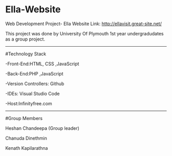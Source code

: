 # Ella-Website
Web Development Project- Ella
Website Link: http://ellavisit.great-site.net/

This project was done by University Of Plymouth 1st year undergradudates as a group project.


________________________________________________________________________________________

#Technology Stack

-Front-End:HTML, CSS ,JavaScript

-Back-End:PHP ,JavaScript

-Version Controllers: Github

-IDEs: Visual Studio Code

-Host:Infinityfree.com

_________________________________________________________________________________________

#Group Members

Heshan Chandeepa (Group leader)

Chanuda Dinethmin

Kenath Kapilarathna

